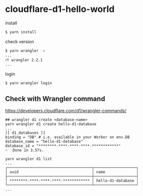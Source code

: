 # cloudflare-d1-hello-world

install

```sh
$ yarn install
```

check version

```sh
$ yarn wrangler -v
...
⛅️ wrangler 2.2.1
...
```

login

```sh
$ yarn wrangler login
```

## Check with Wrangler command

https://developers.cloudflare.com/d1/wrangler-commands/

```
## wrangler d1 create <database-name>
yarn wrangler d1 create hello-d1-database
...
[[ d1_databases ]]
binding = "DB" # i.e. available in your Worker on env.DB
database_name = "hello-d1-database"
database_id = "********-****-****-****-************"
✨  Done in 3.57s.
```


```
yarn wrangler d1 list
...
┌──────────────────────────────────────┬───────────────────┐
│ uuid                                 │ name              │
├──────────────────────────────────────┼───────────────────┤
│ ********-****-****-****-************ │ hello-d1-database │
└──────────────────────────────────────┴───────────────────┘
...
```
